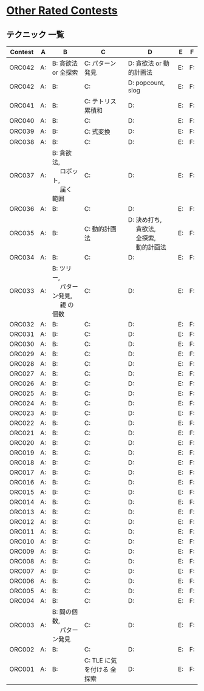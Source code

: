 # [Other Rated Contests](https://kenkoooo.com/atcoder/#/table/)

## テクニック 一覧

| Contest | A  | B                                               | C                          | D                                                         | E  | F  |
|---------|----|-------------------------------------------------|----------------------------|-----------------------------------------------------------|----|----|
| ORC042  | A: | B: 貪欲法 or 全探索                             | C: パターン発見            | D: 貪欲法 or 動的計画法                                   | E: | F: |
| ORC042  | A: | B:                                              | C:                         | D: popcount, slog                                         | E: | F: |
| ORC041  | A: | B:                                              | C: テトリス 累積和         | D:                                                        | E: | F: |
| ORC040  | A: | B:                                              | C:                         | D:                                                        | E: | F: |
| ORC039  | A: | B:                                              | C: 式変換                  | D:                                                        | E: | F: |
| ORC038  | A: | B:                                              | C:                         | D:                                                        | E: | F: |
| ORC037  | A: | B: 貪欲法,<br>　 ロボット,<br>　 届く 範囲      | C:                         | D:                                                        | E: | F: |
| ORC036  | A: | B:                                              | C:                         | D:                                                        | E: | F: |
| ORC035  | A: | B:                                              | C: 動的計画法              | D: 決め打ち,<br>　 貪欲法,<br>　 全探索,<br>　 動的計画法 | E: | F: |
| ORC034  | A: | B:                                              | C:                         | D:                                                        | E: | F: |
| ORC033  | A: | B: ツリー,<br>　 パターン発見,<br>　 親 の 個数 | C:                         | D:                                                        | E: | F: |
| ORC032  | A: | B:                                              | C:                         | D:                                                        | E: | F: |
| ORC031  | A: | B:                                              | C:                         | D:                                                        | E: | F: |
| ORC030  | A: | B:                                              | C:                         | D:                                                        | E: | F: |
| ORC029  | A: | B:                                              | C:                         | D:                                                        | E: | F: |
| ORC028  | A: | B:                                              | C:                         | D:                                                        | E: | F: |
| ORC027  | A: | B:                                              | C:                         | D:                                                        | E: | F: |
| ORC026  | A: | B:                                              | C:                         | D:                                                        | E: | F: |
| ORC025  | A: | B:                                              | C:                         | D:                                                        | E: | F: |
| ORC024  | A: | B:                                              | C:                         | D:                                                        | E: | F: |
| ORC023  | A: | B:                                              | C:                         | D:                                                        | E: | F: |
| ORC022  | A: | B:                                              | C:                         | D:                                                        | E: | F: |
| ORC021  | A: | B:                                              | C:                         | D:                                                        | E: | F: |
| ORC020  | A: | B:                                              | C:                         | D:                                                        | E: | F: |
| ORC019  | A: | B:                                              | C:                         | D:                                                        | E: | F: |
| ORC018  | A: | B:                                              | C:                         | D:                                                        | E: | F: |
| ORC017  | A: | B:                                              | C:                         | D:                                                        | E: | F: |
| ORC016  | A: | B:                                              | C:                         | D:                                                        | E: | F: |
| ORC015  | A: | B:                                              | C:                         | D:                                                        | E: | F: |
| ORC014  | A: | B:                                              | C:                         | D:                                                        | E: | F: |
| ORC013  | A: | B:                                              | C:                         | D:                                                        | E: | F: |
| ORC012  | A: | B:                                              | C:                         | D:                                                        | E: | F: |
| ORC011  | A: | B:                                              | C:                         | D:                                                        | E: | F: |
| ORC010  | A: | B:                                              | C:                         | D:                                                        | E: | F: |
| ORC009  | A: | B:                                              | C:                         | D:                                                        | E: | F: |
| ORC008  | A: | B:                                              | C:                         | D:                                                        | E: | F: |
| ORC007  | A: | B:                                              | C:                         | D:                                                        | E: | F: |
| ORC006  | A: | B:                                              | C:                         | D:                                                        | E: | F: |
| ORC005  | A: | B:                                              | C:                         | D:                                                        | E: | F: |
| ORC004  | A: | B:                                              | C:                         | D:                                                        | E: | F: |
| ORC003  | A: | B: 間の個数,<br>　 パターン発見                 | C:                         | D:                                                        | E: | F: |
| ORC002  | A: | B:                                              | C:                         | D:                                                        | E: | F: |
| ORC001  | A: | B:                                              | C: TLE に気を付ける 全探索 | D:                                                        | E: | F: |
